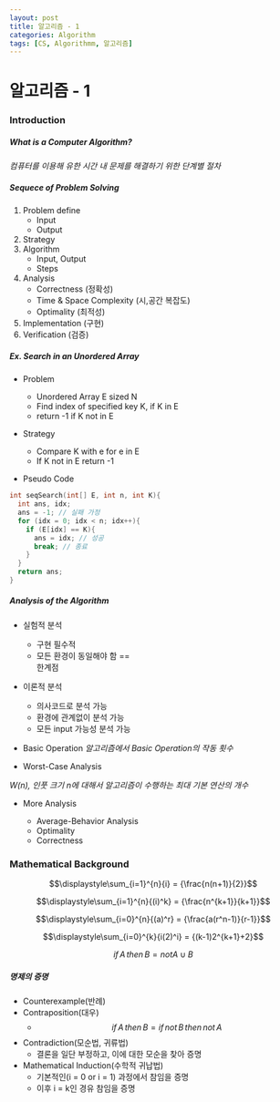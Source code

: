 ```yaml
---
layout: post
title: 알고리즘 - 1
categories: Algorithm
tags: [CS, Algorithmm, 알고리즘]
---
```


# 알고리즘 - 1

### Introduction

##### What is a Computer Algorithm?

_컴퓨터를 이용해 유한 시간 내 문제를 해결하기 위한 단계별 절차_

##### Sequece of Problem Solving

1. Problem define
   - Input
   - Output
2. Strategy
3. Algorithm
   - Input, Output
   - Steps
4. Analysis
   - Correctness (정확성)
   - Time & Space Complexity (시,공간 복잡도)
   - Optimality (최적성)
5. Implementation (구현)
6. Verification (검증)

##### Ex. Search in an Unordered Array

- Problem

  - Unordered Array E sized N
  - Find index of specified key K, if K in E
  - return -1 if K not in E

- Strategy

  - Compare K with e for e in E
  - If K not in E return -1

- Pseudo Code

```c
int seqSearch(int[] E, int n, int K){
  int ans, idx;
  ans = -1; // 실패 가정
  for (idx = 0; idx < n; idx++){
    if (E[idx] == K){
      ans = idx; // 성공
      break; // 종료
    }
  }
  return ans;
}
```

##### Analysis of the Algorithm

- 실험적 분석
  - 구현 필수적
  - 모든 환경이 동일해야 함 == <div class="red">한계점
- 이론적 분석

  - 의사코드로 분석 가능
  - 환경에 관계없이 분석 가능
  - 모든 input 가능성 분석 가능

- Basic Operation
  _알고리즘에서 Basic Operation의 작동 횟수_

- Worst-Case Analysis

_W(n), 인풋 크기 n에 대해서 알고리즘이 수행하는 *최대 기본 연산*의 개수_

- More Analysis

  - Average-Behavior Analysis
  - Optimality
  - Correctness

### Mathematical Background

$$\displaystyle\sum_{i=1}^{n}{i} = {\frac{n(n+1)}{2}}$$

$$\displaystyle\sum_{i=1}^{n}{(i)^k} = {\frac{n^{k+1}}{k+1}}$$

$$\displaystyle\sum_{i=0}^{n}{(a)^r} = {\frac{a(r^n-1)}{r-1}}$$

$$\displaystyle\sum_{i=0}^{k}{i(2)^i} = {(k-1)2^{k+1}+2}$$

$$if\,A\,then\,B = not A \cup B$$

##### 명제의 증명

- Counterexample(반례)
- Contraposition(대우)
  - $$if\,A\,then\,B = if\,not\,B\,then\,not\,A $$
- Contradiction(모순법, 귀류법)
  - 결론을 일단 부정하고, 이에 대한 모순을 찾아 증명
- Mathematical Induction(수학적 귀납법)
  - 기본적인(i = 0 or i = 1) 과정에서 참임을 증명
  - 이후 i = k인 경유 참임을 증명
